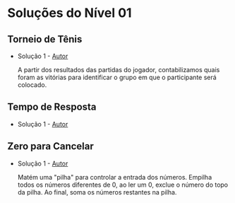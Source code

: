 # Soluções do Nível 01

## Torneio de Tênis
- Solução 1 - [Autor](https://github.com/MaduSSouza) <Insira o link para o seu github nos parenteses>

    A partir dos resultados das partidas do jogador, contabilizamos quais foram as vitórias para identificar o grupo em que o participante será colocado.

## Tempo de Resposta
- Solução 1 - [Autor]() <Insira o link para o seu github nos parenteses>

<Se possivel insira uma breve explicacao da solucao>

## Zero para Cancelar
- Solução 1 - [Autor](https://github.com/PauloVLB) <Insira o link para o seu github nos parenteses>
    
    Matém uma "pilha" para controlar a entrada dos números. Empilha todos os números diferentes de 0, ao ler um 0, exclue o número do topo da pilha. Ao final, soma os números restantes na pilha.